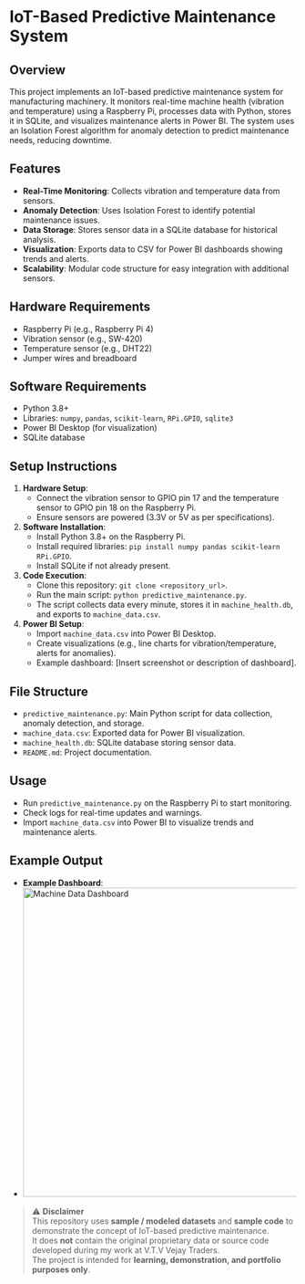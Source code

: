 # IoT-Based Predictive Maintenance System

## Overview
This project implements an IoT-based predictive maintenance system for manufacturing machinery. It monitors real-time machine health (vibration and temperature) using a Raspberry Pi, processes data with Python, stores it in SQLite, and visualizes maintenance alerts in Power BI. The system uses an Isolation Forest algorithm for anomaly detection to predict maintenance needs, reducing downtime.

## Features
- **Real-Time Monitoring**: Collects vibration and temperature data from sensors.
- **Anomaly Detection**: Uses Isolation Forest to identify potential maintenance issues.
- **Data Storage**: Stores sensor data in a SQLite database for historical analysis.
- **Visualization**: Exports data to CSV for Power BI dashboards showing trends and alerts.
- **Scalability**: Modular code structure for easy integration with additional sensors.

## Hardware Requirements
- Raspberry Pi (e.g., Raspberry Pi 4)
- Vibration sensor (e.g., SW-420)
- Temperature sensor (e.g., DHT22)
- Jumper wires and breadboard

## Software Requirements
- Python 3.8+
- Libraries: `numpy`, `pandas`, `scikit-learn`, `RPi.GPIO`, `sqlite3`
- Power BI Desktop (for visualization)
- SQLite database

## Setup Instructions
1. **Hardware Setup**:
   - Connect the vibration sensor to GPIO pin 17 and the temperature sensor to GPIO pin 18 on the Raspberry Pi.
   - Ensure sensors are powered (3.3V or 5V as per specifications).
2. **Software Installation**:
   - Install Python 3.8+ on the Raspberry Pi.
   - Install required libraries: `pip install numpy pandas scikit-learn RPi.GPIO`.
   - Install SQLite if not already present.
3. **Code Execution**:
   - Clone this repository: `git clone <repository_url>`.
   - Run the main script: `python predictive_maintenance.py`.
   - The script collects data every minute, stores it in `machine_health.db`, and exports to `machine_data.csv`.
4. **Power BI Setup**:
   - Import `machine_data.csv` into Power BI Desktop.
   - Create visualizations (e.g., line charts for vibration/temperature, alerts for anomalies).
   - Example dashboard: [Insert screenshot or description of dashboard].

## File Structure
- `predictive_maintenance.py`: Main Python script for data collection, anomaly detection, and storage.
- `machine_data.csv`: Exported data for Power BI visualization.
- `machine_health.db`: SQLite database storing sensor data.
- `README.md`: Project documentation.

## Usage
- Run `predictive_maintenance.py` on the Raspberry Pi to start monitoring.
- Check logs for real-time updates and warnings.
- Import `machine_data.csv` into Power BI to visualize trends and maintenance alerts.

## Example Output
- **Example Dashboard**:
- <img width="963" height="542" alt="Machine Data Dashboard" src="https://github.com/user-attachments/assets/ea5ba1ea-3ee6-4046-a5f2-330ad0531491" />

> ⚠️ **Disclaimer**  
> This repository uses **sample / modeled datasets** and **sample code** to demonstrate the concept of IoT-based predictive maintenance.  
> It does **not** contain the original proprietary data or source code developed during my work at V.T.V Vejay Traders.  
> The project is intended for **learning, demonstration, and portfolio purposes only**.

